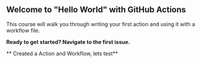 ## Welcome to "Hello World" with GitHub Actions

This course will walk you through writing your first action and using it with a workflow file. 

**Ready to get started? Navigate to the first issue.**

** Created a Action and Workflow, lets test**
